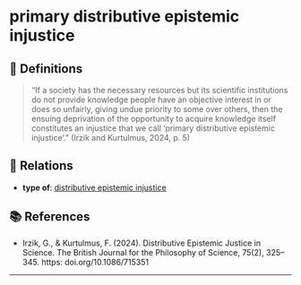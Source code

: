 # primary distributive epistemic injustice

## 📖 Definitions

> “If a society has the necessary resources but its scientific institutions do not provide knowledge people have an objective interest in or does so unfairly, giving undue priority to some over others, then the ensuing deprivation of the opportunity to acquire knowledge itself constitutes an injustice that we call ‘primary distributive epistemic injustice’.” (Irzik and Kurtulmus, 2024, p. 5)

## 🔗 Relations

- **type of**: [distributive epistemic injustice](./distributive-epistemic-injustice.md)

## 📚 References

- Irzik, G., & Kurtulmus, F. (2024). Distributive Epistemic Justice in Science. The British Journal for the Philosophy of Science, 75(2), 325–345. https: doi.org/10.1086/715351

---

<script src="https://giscus.app/client.js"
                data-repo="natesheehan/conceptcartography"
                data-repo-id="R_kgDOPB5QiQ"
                data-category="General"
                data-category-id="DIC_kwDOPB5Qic4CsAxd"
                data-mapping="pathname"
                data-strict="0"
                data-reactions-enabled="1"
                data-emit-metadata="0"
                data-input-position="bottom"
                data-theme="catppuccin_mocha"
                data-lang="en"
                crossorigin="anonymous"
                async>
        </script>
        
